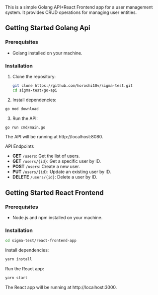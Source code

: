 
This is a simple Golang API+React Frontend app for a user management system. It provides CRUD operations for managing user entities.

## Getting Started Golang Api

### Prerequisites

- Golang installed on your machine.

### Installation

1. Clone the repository:

   ```bash
   git clone https://github.com/horoshi10v/sigma-test.git
   cd sigma-test/go-api
2. Install dependencies:
  ```bash
  go mod download
  ```
3. Run the API:
  ```bash
  go run cmd/main.go
  ```
  The API will be running at http://localhost:8080.

API Endpoints
- **GET** `/users`: Get the list of users.
- **GET** `/users/{id}`: Get a specific user by ID.
- **POST** `/users`: Create a new user.
- **PUT** `/users/{id}`: Update an existing user by ID.
- **DELETE** `/users/{id}`: Delete a user by ID.

## Getting Started React Frontend

### Prerequisites

- Node.js and npm installed on your machine.

### Installation

  ```bash
  cd sigma-test/react-frontend-app
  ```
Install dependencies:

```bash
yarn install
```
Run the React app:
```bash
yarn start
```
The React app will be running at http://localhost:3000.
